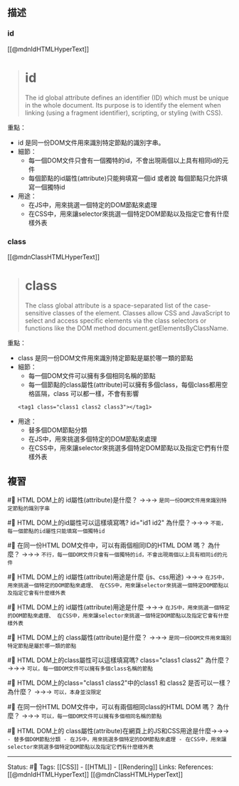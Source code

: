 ## 描述


### id

[[@mdnIdHTMLHyperText]]
> # id
> The id global attribute defines an identifier (ID) which must be unique in the whole document. Its purpose is to identify the element when linking (using a fragment identifier), scripting, or styling (with CSS).

重點：
- id 是同一份DOM文件用來識別特定節點的識別字串。
- 細節：
	- 每一個DOM文件只會有一個獨特的id，不會出現兩個以上具有相同id的元件
	- 每個節點的id屬性(attribute)只能夠填寫一個id 或者說 每個節點只允許填寫一個獨特id
- 用途：
	- 在JS中，用來挑選一個特定的DOM節點來處理
	- 在CSS中，用來讓selector來挑選一個特定DOM節點以及指定它會有什麼樣外表

### class

[[@mdnClassHTMLHyperText]]
> # class
> The class global attribute is a space-separated list of the case-sensitive classes of the element. Classes allow CSS and JavaScript to select and access specific elements via the class selectors or functions like the DOM method document.getElementsByClassName.

重點：
- class 是同一份DOM文件用來識別特定節點是屬於哪一類的節點
- 細節：
	- 每一個DOM文件可以擁有多個相同名稱的節點
	- 每一個節點的class屬性(attribute)可以擁有多個class，每個class都用空格區隔，class 可以都一樣，不會有影響
	```
	<tag1 class="class1 class2 class3"></tag1>
	```
- 用途：
	- 替多個DOM節點分類
	- 在JS中，用來挑選多個特定的DOM節點來處理
	- 在CSS中，用來讓selector來挑選多個特定DOM節點以及指定它們有什麼樣外表

## 複習

#🧠 HTML DOM上的 id屬性(attribute)是什麼？ ->->-> `是同一份DOM文件用來識別特定節點的識別字串`
<!--SR:!2023-05-26,165,250-->

#🧠 HTML DOM上的id屬性可以這樣填寫嗎? id="id1 id2" 為什麼？->->-> `不能，每一個節點的id屬性只能填寫一個獨特id`
<!--SR:!2023-12-17,291,250-->

#🧠 在同一份HTML DOM文件中，可以有兩個相同ID的HTML DOM 嗎？ 為什麼？ ->->-> `不行，每一個DOM文件只會有一個獨特的id，不會出現兩個以上具有相同id的元件`
<!--SR:!2023-05-12,157,250-->

#🧠 HTML DOM上的 id屬性(attribute)用途是什麼 (js、css用途) ->->-> `在JS中，用來挑選一個特定的DOM節點來處理、 在CSS中，用來讓selector來挑選一個特定DOM節點以及指定它會有什麼樣外表`
<!--SR:!2023-06-15,161,250-->

#🧠 HTML DOM上的 id屬性(attribute)用途是什麼 ->->-> `在JS中，用來挑選一個特定的DOM節點來處理、 在CSS中，用來讓selector來挑選一個特定DOM節點以及指定它會有什麼樣外表`
<!--SR:!2023-05-13,139,250-->



#🧠 HTML DOM上的 class屬性(attribute)是什麼？ ->->-> `是同一份DOM文件用來識別特定節點是屬於哪一類的節點`
<!--SR:!2023-10-08,241,250-->

#🧠 HTML DOM上的class屬性可以這樣填寫嗎? class="class1 class2" 為什麼？ ->->-> `可以，每一個DOM文件可以擁有多個class名稱的節點`
<!--SR:!2023-04-29,148,250-->

#🧠 HTML DOM上的class="class1 class2"中的class1 和 class2 是否可以一樣？為什麼？ ->->-> `可以，本身並沒限定`
<!--SR:!2024-03-29,348,250-->

#🧠 在同一份HTML DOM文件中，可以有兩個相同class的HTML DOM 嗎？ 為什麼？ ->->-> `可以，每一個DOM文件可以擁有多個相同名稱的節點`
<!--SR:!2023-07-06,194,250-->

#🧠 HTML DOM上的 class屬性(attribute)在網頁上的JS和CSS用途是什麼->->-> `	- 替多個DOM節點分類 - 在JS中，用來挑選多個特定的DOM節點來處理 - 在CSS中，用來讓selector來挑選多個特定DOM節點以及指定它們有什麼樣外表`
<!--SR:!2023-06-12,65,230-->


---
Status: #🌱 
Tags:
[[CSS]] - [[HTML]] - [[Rendering]]
Links:
References:
[[@mdnIdHTMLHyperText]]
[[@mdnClassHTMLHyperText]]